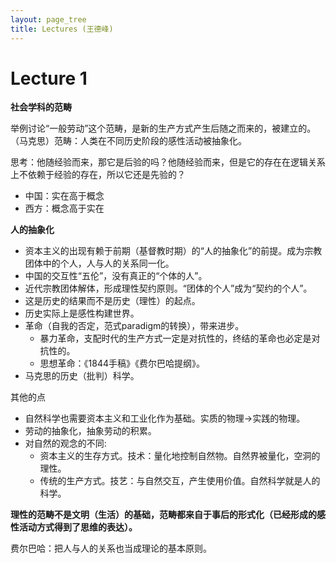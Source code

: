 ```yaml
---
layout: page_tree
title: Lectures (王德峰)
---
```



# Lecture 1

**社会学科的范畴**

举例讨论“一般劳动”这个范畴，是新的生产方式产生后随之而来的，被建立的。
（马克思）范畴：人类在不同历史阶段的感性活动被抽象化。

思考：他随经验而来，那它是后验的吗？他随经验而来，但是它的存在在逻辑关系上不依赖于经验的存在，所以它还是先验的？

* 中国：实在高于概念
* 西方：概念高于实在

**人的抽象化**

* 资本主义的出现有赖于前期（基督教时期）的“人的抽象化”的前提。成为宗教团体中的个人，人与人的关系同一化。
* 中国的交互性“五伦”，没有真正的“个体的人”。
* 近代宗教团体解体，形成理性契约原则。“团体的个人”成为“契约的个人”。
* 这是历史的结果而不是历史（理性）的起点。
* 历史实际上是感性构建世界。
* 革命（自我的否定，范式paradigm的转换），带来进步。
    * 暴力革命，支配时代的生产方式一定是对抗性的，终结的革命也必定是对抗性的。
    * 思想革命：《1844手稿》《费尔巴哈提纲》。
* 马克思的历史（批判）科学。

其他的点

* 自然科学也需要资本主义和工业化作为基础。实质的物理->实践的物理。
* 劳动的抽象化，抽象劳动的积累。
* 对自然的观念的不同:
  * 资本主义的生存方式。技术：量化地控制自然物。自然界被量化，空洞的理性。
  * 传统的生产方式。技艺：与自然交互，产生使用价值。自然科学就是人的科学。

**理性的范畴不是文明（生活）的基础，范畴都来自于事后的形式化（已经形成的感性活动方式得到了思维的表达）。**

费尔巴哈：把人与人的关系也当成理论的基本原则。
